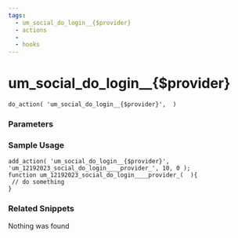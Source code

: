 ```yaml
---
tags: 
  - um_social_do_login__{$provider}
  - actions
  - 
  - hooks
---
```

# um\_social\_do\_login\_\_{$provider}

``` php:no-line-numbers
do_action( 'um_social_do_login__{$provider}',  )
```
<div class='hook-sep'></div>

### Parameters

<div class='hook-sep'></div>



### Sample Usage

``` php:no-line-numbers
add_action( 'um_social_do_login__{$provider}', 'um_12192023_social_do_login____provider_', 10, 0 );
function um_12192023_social_do_login____provider_(  ){
 // do something
}
```
<div class='hook-sep'></div>



### Related Snippets

Nothing was found

